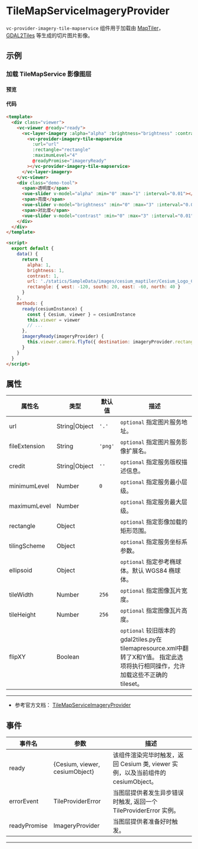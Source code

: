 # TileMapServiceImageryProvider

`vc-provider-imagery-tile-mapservice` 组件用于加载由 [MapTiler](https://www.maptiler.com)，[GDAL2Tiles](http://www.klokan.cz/projects/gdal2tiles/) 等生成的切片图片影像。

## 示例

### 加载 TileMapService 影像图层

#### 预览

<doc-preview>
  <template>
    <div class="viewer">
      <vc-viewer @ready="ready">
        <vc-layer-imagery :alpha="alpha" :brightness="brightness" :contrast="contrast">
          <vc-provider-imagery-tile-mapservice
            :url="url"
            :rectangle="rectangle"
            :maximumLevel="4"
            @readyPromise="imageryReady"
          ></vc-provider-imagery-tile-mapservice>
        </vc-layer-imagery>
      </vc-viewer>
      <div class="demo-tool">
        <span>透明度</span>
        <vue-slider v-model="alpha" :min="0" :max="1" :interval="0.01"></vue-slider>
        <span>亮度</span>
        <vue-slider v-model="brightness" :min="0" :max="3" :interval="0.01"></vue-slider>
        <span>对比度</span>
        <vue-slider v-model="contrast" :min="0" :max="3" :interval="0.01"></vue-slider>
      </div>
    </div>
  </template>

  <script>
    export default {
      data() {
        return {
          alpha: 1,
          brightness: 1,
          contrast: 1,
          url: './statics/SampleData/images/cesium_maptiler/Cesium_Logo_Color',
          rectangle: { west: -120, south: 20, east: -60, north: 40 }
        }
      },
      methods: {
        ready(cesiumInstance) {
          const { Cesium, viewer } = cesiumInstance
          this.viewer = viewer
          // ...
        },
        imageryReady(imageryProvider) {
          this.viewer.camera.flyTo({ destination: imageryProvider.rectangle })
        }
      }
    }
  </script>
</doc-preview>

#### 代码

```html
<template>
  <div class="viewer">
    <vc-viewer @ready="ready">
      <vc-layer-imagery :alpha="alpha" :brightness="brightness" :contrast="contrast">
        <vc-provider-imagery-tile-mapservice
          :url="url"
          :rectangle="rectangle"
          :maximumLevel="4"
          @readyPromise="imageryReady"
        ></vc-provider-imagery-tile-mapservice>
      </vc-layer-imagery>
    </vc-viewer>
    <div class="demo-tool">
      <span>透明度</span>
      <vue-slider v-model="alpha" :min="0" :max="1" :interval="0.01"></vue-slider>
      <span>亮度</span>
      <vue-slider v-model="brightness" :min="0" :max="3" :interval="0.01"></vue-slider>
      <span>对比度</span>
      <vue-slider v-model="contrast" :min="0" :max="3" :interval="0.01"></vue-slider>
    </div>
  </div>
</template>

<script>
  export default {
    data() {
      return {
        alpha: 1,
        brightness: 1,
        contrast: 1,
        url: './statics/SampleData/images/cesium_maptiler/Cesium_Logo_Color',
        rectangle: { west: -120, south: 20, east: -60, north: 40 }
      }
    },
    methods: {
      ready(cesiumInstance) {
        const { Cesium, viewer } = cesiumInstance
        this.viewer = viewer
        // ...
      },
      imageryReady(imageryProvider) {
        this.viewer.camera.flyTo({ destination: imageryProvider.rectangle })
      }
    }
  }
</script>
```

## 属性

<!-- prettier-ignore -->
| 属性名        | 类型           | 默认值  | 描述                                           |
| ------------- | -------------- | ------- | ---------------------------------------------- |
| url           | String\|Object | `'.'`   | `optional` 指定图片服务地址。                  |
| fileExtension | String         | `'png'` | `optional` 指定图片服务影像扩展名。            |
| credit        | String\|Object | `''`    | `optional` 指定服务版权描述信息。              |
| minimumLevel  | Number         | `0`     | `optional` 指定服务最小层级。                  |
| maximumLevel  | Number         |         | `optional` 指定服务最大层级。                  |
| rectangle     | Object         |         | `optional` 指定影像加载的矩形范围。            |
| tilingScheme  | Object         |         | `optional` 指定服务坐标系参数。                |
| ellipsoid     | Object         |         | `optional` 指定参考椭球体。默认 WGS84 椭球体。 |
| tileWidth     | Number         | `256`   | `optional` 指定图像瓦片宽度。                  |
| tileHeight    | Number         | `256`   | `optional` 指定图像瓦片高度。                  |
| flipXY        | Boolean        |         | `optional` 较旧版本的gdal2tiles.py在tilemapresource.xml中翻转了X和Y值。 指定此选项将执行相同操作，允许加载这些不正确的tileset。                                   |

---

- 参考官方文档： [TileMapServiceImageryProvider](https://cesium.com/docs/cesiumjs-ref-doc/TileMapServiceImageryProvider.html)

## 事件

| 事件名       | 参数                           | 描述                                                                             |
| ------------ | ------------------------------ | -------------------------------------------------------------------------------- |
| ready        | {Cesium, viewer, cesiumObject} | 该组件渲染完毕时触发，返回 Cesium 类, viewer 实例，以及当前组件的 cesiumObject。 |
| errorEvent   | TileProviderError              | 当图层提供者发生异步错误时触发, 返回一个 TileProviderError 实例。                |
| readyPromise | ImageryProvider                | 当图层提供者准备好时触发。                                                       |

---

